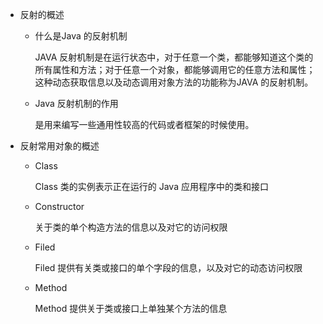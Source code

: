 - 反射的概述

  - 什么是Java 的反射机制

    JAVA 反射机制是在运行状态中，对于任意一个类，都能够知道这个类的所有属性和方法；对于任意一个对象，都能够调用它的任意方法和属性；这种动态获取信息以及动态调用对象方法的功能称为JAVA 的反射机制。

  - Java 反射机制的作用

    是用来编写一些通用性较高的代码或者框架的时候使用。

- 反射常用对象的概述

  - Class

    Class 类的实例表示正在运行的 Java 应用程序中的类和接口

  - Constructor

    关于类的单个构造方法的信息以及对它的访问权限

  - Filed

    Filed 提供有关类或接口的单个字段的信息，以及对它的动态访问权限

  - Method

    Method 提供关于类或接口上单独某个方法的信息